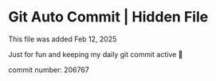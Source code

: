 # Git Auto Commit | Hidden File

This file was added Feb 12, 2025

Just for fun and keeping my daily git commit active 🤪

commit number: 206767
